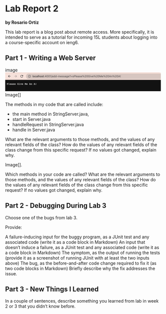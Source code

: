 # Lab Report 2 
**by Rosario Ortiz**

 This lab report is a blog post about remote access. More specifically, it is intended to serve as a tutorial for incoming 15L students about logging into a course-specific account on ieng6.

## Part 1 - Writing a Web Server 

image![Screenshot of server printing the formatted query "Please give me an A !"](images/server_ss1.png)<!--- Code-->
Image[]<!--- SS of Using it 1  -->  

The methods in my code that are called include:
- the main method in StringServer.java,
- start in Server.java
- handleRequest in StringServer.java
- handle in Server.java


What are the relevant arguments to those methods, and the values of any relevant fields of the class?
How do the values of any relevant fields of the class change from this specific request? If no values got changed, explain why.  

Image[]<!--- SS of Using it 2  -->. 

Which methods in your code are called?
What are the relevant arguments to those methods, and the values of any relevant fields of the class?
How do the values of any relevant fields of the class change from this specific request? If no values got changed, explain why.

## Part 2 - Debugging During Lab 3

Choose one of the bugs from lab 3.

Provide:

A failure-inducing input for the buggy program, as a JUnit test and any associated code (write it as a code block in Markdown)
An input that doesn’t induce a failure, as a JUnit test and any associated code (write it as a code block in Markdown)
The symptom, as the output of running the tests (provide it as a screenshot of running JUnit with at least the two inputs above)
The bug, as the before-and-after code change required to fix it (as two code blocks in Markdown)
Briefly describe why the fix addresses the issue.


## Part 3 - New Things I Learned

In a couple of sentences, describe something you learned from lab in week 2 or 3 that you didn’t know before.



